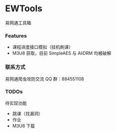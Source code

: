 # EWTools
易网通工具箱

### Features
- 课程进度接口模拟（挂机刷课）
- M3U8 获取，目前 SimpleAES 与 AliDRM 均被破解

### 联系方式
易网通爬虫攻防交流 QQ 群：884551108

### TODOs
待实现功能
- 跳课（找漏洞）
- 作业
- M3U8 下载
